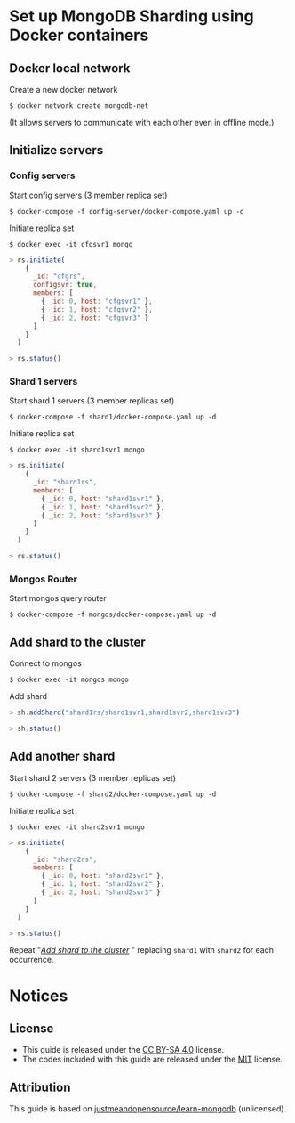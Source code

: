 # Set up MongoDB Sharding using Docker containers
## Docker local network
Create a new docker network
```
$ docker network create mongodb-net
```
(It allows servers to communicate with each other even in offline mode.)

## Initialize servers
### Config servers
Start config servers (3 member replica set)
```
$ docker-compose -f config-server/docker-compose.yaml up -d
```
Initiate replica set
```
$ docker exec -it cfgsvr1 mongo
```
```js
> rs.initiate(
    {
      _id: "cfgrs",
      configsvr: true,
      members: [
        { _id: 0, host: "cfgsvr1" },
        { _id: 1, host: "cfgsvr2" },
        { _id: 2, host: "cfgsvr3" }
      ]
    }
  )

> rs.status()
```

### Shard 1 servers
Start shard 1 servers (3 member replicas set)
```
$ docker-compose -f shard1/docker-compose.yaml up -d
```
Initiate replica set
```
$ docker exec -it shard1svr1 mongo
```
```js
> rs.initiate(
    {
      _id: "shard1rs",
      members: [
        { _id: 0, host: "shard1svr1" },
        { _id: 1, host: "shard1svr2" },
        { _id: 2, host: "shard1svr3" }
      ]
    }
  )

> rs.status()
```

### Mongos Router
Start mongos query router
```
$ docker-compose -f mongos/docker-compose.yaml up -d
```

## Add shard to the cluster
Connect to mongos
```
$ docker exec -it mongos mongo
```
Add shard
```js
> sh.addShard("shard1rs/shard1svr1,shard1svr2,shard1svr3")

> sh.status()
```

## Add another shard
Start shard 2 servers (3 member replicas set)
```
$ docker-compose -f shard2/docker-compose.yaml up -d
```
Initiate replica set
```
$ docker exec -it shard2svr1 mongo
```
```js
> rs.initiate(
    {
      _id: "shard2rs",
      members: [
        { _id: 0, host: "shard2svr1" },
        { _id: 1, host: "shard2svr2" },
        { _id: 2, host: "shard2svr3" }
      ]
    }
  )

> rs.status()
```
Repeat "*[Add shard to the cluster](#add-shard-to-the-cluster)* " replacing `shard1` with `shard2` for each occurrence.

# Notices
## License

* This guide is released under the [CC BY-SA 4.0](https://creativecommons.org/licenses/by-sa/4.0/legalcode) license.
* The codes included with this guide are released under the [MIT](https://github.com/giuseppe998e/mongodb-sharding/blob/main/LICENSE) license.

## Attribution
This guide is based on [justmeandopensource/learn-mongodb](https://github.com/justmeandopensource/learn-mongodb) (unlicensed).
